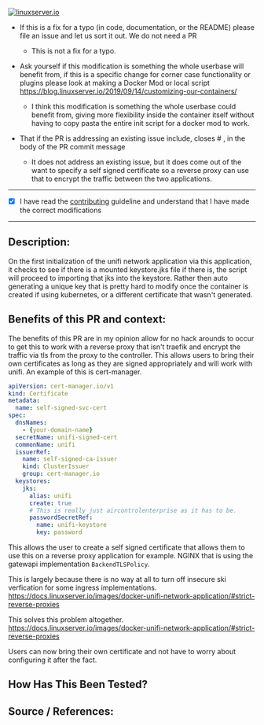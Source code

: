 <!--- Provide a general summary of your changes in the Title above -->

[linuxserverurl]: https://linuxserver.io
[![linuxserver.io](https://raw.githubusercontent.com/linuxserver/docker-templates/master/linuxserver.io/img/linuxserver_medium.png)][linuxserverurl]


<!--- Before submitting a pull request please check the following -->
* If this is a fix for a typo (in code, documentation, or the README) please file an issue and let us sort it out. We do not need a PR
    * This is not a fix for a typo.

* Ask yourself if this modification is something the whole userbase will benefit from, if this is a specific change for corner case functionality or plugins please look at making a Docker Mod or local script  https://blog.linuxserver.io/2019/09/14/customizing-our-containers/
    * I think this modification is something the whole userbase could benefit from, giving more flexibility inside the container itself without having to copy pasta the entire init script for a docker mod to work.
* That if the PR is addressing an existing issue include, closes #<issue number> , in the body of the PR commit message  
    * It does not address an existing issue, but it does come out of the want to specify a self signed certificate so a reverse proxy can use that to encrypt the traffic between the two applications.
<!-- You have included links to any files / patches etc your PR may be using in the body of the PR commit message -->
<!--- We maintain a changelog of major revisions to the container at the end of readme-vars.yml in the root of this repository, please add your changes there if appropriate -->


<!--- Coding guidelines: -->
<!--- 1. Installed packages in the Dockerfiles should be in alphabetical order -->
<!--- 2. Changes to Dockerfile should be replicated in Dockerfile.armhf and Dockerfile.aarch64 if applicable -->
<!--- 3. Indentation style (tabs vs 4 spaces vs 1 space) should match the rest of the document -->
<!--- 4. Readme is auto generated from readme-vars.yml, make your changes there -->

------------------------------

 - [x] I have read the [contributing](https://github.com/linuxserver/docker-unifi-network-application/blob/main/.github/CONTRIBUTING.md) guideline and understand that I have made the correct modifications

------------------------------

<!--- We welcome all PR’s though this doesn’t guarantee it will be accepted. -->

## Description:
<!--- Describe your changes in detail -->
On the first initialization of the unifi network application via this application, it checks to see if there is a mounted keystore.jks file if there is, the script will proceed to importing that jks into the keystore. Rather then auto generating a unique key that is pretty hard to modify once the container is created if using kubernetes, or a different certificate that wasn't generated.

## Benefits of this PR and context:
<!--- Please explain why we should accept this PR. If this fixes an outstanding bug, please reference the issue # -->
The benefits of this PR are in my opinion allow for no hack arounds to occur to get this to work with a reverse proxy that isn't traefik and encrypt the traffic via tls from the proxy to the controller.
This allows users to bring their own certificates as long as they are signed appropriately and will work with unifi.
An example of this is cert-manager.

```yaml
apiVersion: cert-manager.io/v1
kind: Certificate
metadata:
  name: self-signed-svc-cert
spec:
  dnsNames:
    - {your-domain-name}
  secretName: unifi-signed-cert
  commonName: unifi
  issuerRef:
    name: self-signed-ca-issuer
    kind: ClusterIssuer
    group: cert-manager.io
  keystores:
    jks:
      alias: unifi
      create: true
      # This is really just aircontrolenterprise as it has to be.
      passwordSecretRef:
        name: unifi-keystore
        key: password
```

This allows the user to create a self signed certificate that allows them to use this on a reverse proxy application for example. NGINX that is using the gatewapi implementation `BackendTLSPolicy`.

This is largely because there is no way at all to turn off insecure ski verfication for some ingress implementations.
https://docs.linuxserver.io/images/docker-unifi-network-application/#strict-reverse-proxies

This solves this problem altogether.
https://docs.linuxserver.io/images/docker-unifi-network-application/#strict-reverse-proxies

Users can now bring their own certificate and not have to worry about configuring it after the fact.
## How Has This Been Tested?
<!--- Please describe in detail how you tested your changes. -->
<!--- Include details of your testing environment, and the tests you ran to -->
<!--- see how your change affects other areas of the code, etc. -->


## Source / References:
<!--- Please include any forum posts/github links relevant to the PR -->